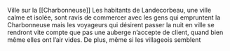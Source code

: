 Ville sur la [[Charbonneuse]]
Les habitants de Landecorbeau, une ville calme et isolée, sont ravis de commercer avec les gens qui empruntent la Charbonneuse mais les voyageurs qui désirent passer la nuit en ville se rendront vite compte que pas une auberge n’accepte de client, quand bien même elles ont l’air vides. De plus, même si les villageois semblent